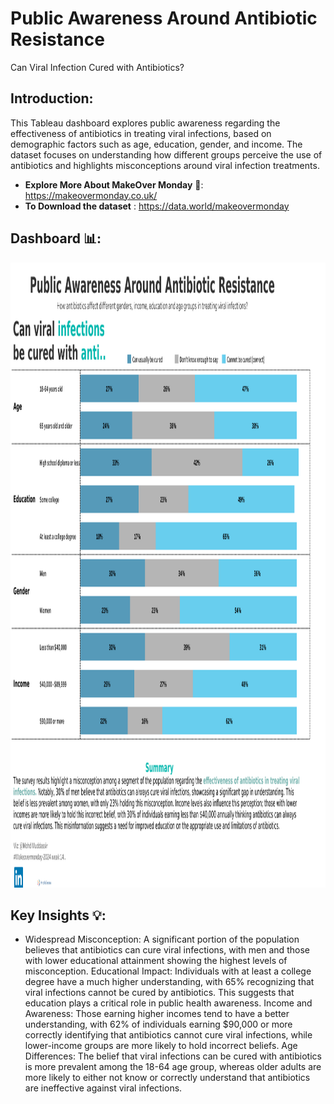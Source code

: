 # Public Awareness Around Antibiotic Resistance
 Can Viral Infection Cured with Antibiotics?

## Introduction: 
This Tableau dashboard explores public awareness regarding the effectiveness of antibiotics in treating viral infections, based on demographic factors such as age, education, gender, and income. The dataset focuses on understanding how different groups perceive the use of antibiotics and highlights misconceptions around viral infection treatments.

- **Explore More About MakeOver Monday** 🔗: https://makeovermonday.co.uk/
- **To Download the dataset** : https://data.world/makeovermonday

## Dashboard 📊: 
<div align="center">
    <img src="https://github.com/mohd-muddassir99/MakeoverMonday-TableauProjects/blob/main/Public%20Awareness%20Around%20Antibiotic%20Resistance%20-%20%23MOM%20W14%202024/Can%20Viral%20Infection%20Cured%20with%20Antibiotics.png" width="800px" height="1000px">
</div> 

## Key Insights 💡:
- Widespread Misconception: A significant portion of the population believes that antibiotics can cure viral infections, with men and those with lower educational attainment showing the highest levels of misconception.
Educational Impact: Individuals with at least a college degree have a much higher understanding, with 65% recognizing that viral infections cannot be cured by antibiotics. This suggests that education plays a critical role in public health awareness.
Income and Awareness: Those earning higher incomes tend to have a better understanding, with 62% of individuals earning $90,000 or more correctly identifying that antibiotics cannot cure viral infections, while lower-income groups are more likely to hold incorrect beliefs.
Age Differences: The belief that viral infections can be cured with antibiotics is more prevalent among the 18-64 age group, whereas older adults are more likely to either not know or correctly understand that antibiotics are ineffective against viral infections.
